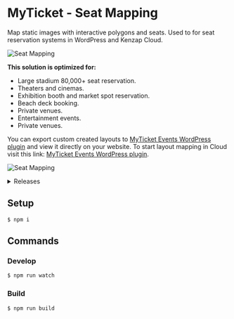 # MyTicket - Seat Mapping

Map static images with interactive polygons and seats. Used to for seat reservation systems in WordPress and Kenzap Cloud.

![Seat Mapping](https://cdn.kenzap.com/github/img/myticket-1.png)

<b>This solution is optimized for:</b>

<ul>
<li>Large stadium 80,000+ seat reservation.</li>
<li>Theaters and cinemas.</li>
<li>Exhibition booth and market spot reservation.</li>
<li>Beach deck booking.</li>
<li>Private venues.</li>
<li>Entertainment events.</li>
<li>Private venues.</li>
</ul>

You can export custom created layouts to <a href="https://wordpress.org/plugins/myticket-events/" >MyTicket Events WordPress plugin</a> and view it directly on your website. To start layout mapping in Cloud visit this link: <a href="https://myticket.kenzap.cloud/" >MyTicket Events WordPress plugin</a>.

![Seat Mapping](https://cdn.kenzap.com/github/img/myticket-2.png)

<details><summary>Releases</summary>
<p>
    ````
      version 2.4
      - fixing forever loading screens for users with slow connection
      - upgrading package and rollup configuration files

      version 2.3
      - adding price variations to the zone and individual seats
    
      version 2.2
      - adding custom fields for additional checkout information that can be used with WooCommerce

      version 2.1
      - implemeting zone rotation feature

      version 2.0
      - migration to ES6 scripting
    ````
</p>
</details>

## Setup

```shell
$ npm i
```

## Commands

### Develop

```sh
$ npm run watch
```

### Build

```sh
$ npm run build
```
